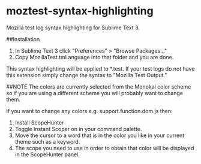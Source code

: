 moztest-syntax-highlighting
===========================

Mozilla test log syntax highlighting for Sublime Text 3.


##Installation

 1. In Sublime Text 3 click "Preferences" > "Browse Packages..."
 2. Copy MozillaTest.tmLanguage into that folder and you are done.

This syntax highlighting will be applied to *.test. If your test logs do not have this extension simply change the syntax to "Mozilla Test Output."


##NOTE
The colors are currently selected from the Monokai color scheme so if you are using a different scheme you will probably want to change them.

If you want to change any colors e.g. support.function.dom.js then:

 1. Install ScopeHunter
 2. Toggle Instant Scoper on in your command palette.
 3. Move the cursor to a word that is in the color you like in your current theme such as a keyword.
 4. The scope you need to use in order to obtain that color will be displayed in the ScopeHunter panel.
